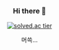 
<div align='center'>

  ### Hi there 👋

  <!--
  **jaeehooon/jaeehooon** is a ✨ _special_ ✨ repository because its `README.md` (this file) appears on your GitHub profile.

  Here are some ideas to get you started:

  - 🔭 I’m currently working on ...
  - 🌱 I’m currently learning ...
  - 👯 I’m looking to collaborate on ...
  - 🤔 I’m looking for help with ...
  - 💬 Ask me about ...
  - 📫 How to reach me: ...
  - 😄 Pronouns: ...
  - ⚡ Fun fact: ...
  -->

  [![solved.ac tier](http://mazassumnida.wtf/api/v2/generate_badge?boj=mc0926)](https://solved.ac/mc0926)
  
  머쓱...
</div>
